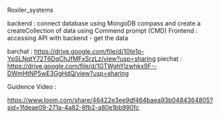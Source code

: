 Roxiler_systems

backend : connect database using MongoDB compass and create a createCollection of data using Commend prompt (CMD)
Frontend : accessing API with backend - get the data

barchat : https://drive.google.com/file/d/10te1p-YpSLNqtY72T6DqChJfMFxSrzLz/view?usp=sharing
piechat : https://drive.google.com/file/d/1GTWghYlzwhkx9F--DWmHtNP5wE3GgHdQ/view?usp=sharing


Guidence Video :

https://www.loom.com/share/46422e3ee9df464baea93b0484364805?sid=1fdeae09-271a-4a82-8fb2-a80e1bb990fc



